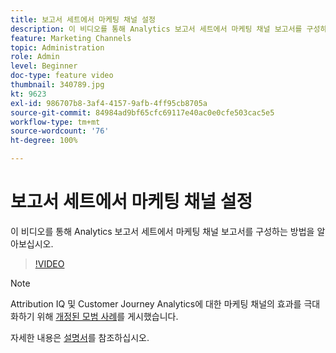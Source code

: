 ```yaml
---
title: 보고서 세트에서 마케팅 채널 설정
description: 이 비디오를 통해 Analytics 보고서 세트에서 마케팅 채널 보고서를 구성하는 방법을 알아보십시오.
feature: Marketing Channels
topic: Administration
role: Admin
level: Beginner
doc-type: feature video
thumbnail: 340789.jpg
kt: 9623
exl-id: 986707b8-3af4-4157-9afb-4ff95cb8705a
source-git-commit: 84984ad9bf65cfc69117e40ac0e0cfe503cac5e5
workflow-type: tm+mt
source-wordcount: '76'
ht-degree: 100%

---
```


# 보고서 세트에서 마케팅 채널 설정

이 비디오를 통해 Analytics 보고서 세트에서 마케팅 채널 보고서를 구성하는 방법을 알아보십시오.

>[!VIDEO](https://video.tv.adobe.com/v/344362/?quality=12&learn=on&captions=kor)

>[!NOTE]
>
>Attribution IQ 및 Customer Journey Analytics에 대한 마케팅 채널의 효과를 극대화하기 위해 [개정된 모범 사례](https://experienceleague.adobe.com/docs/analytics/components/marketing-channels/mchannel-best-practices.html?lang=ko)를 게시했습니다.

자세한 내용은 [설명서](https://experienceleague.adobe.com/docs/analytics/components/marketing-channels/c-getting-started-mchannel.html?lang=ko)를 참조하십시오.
